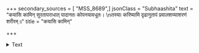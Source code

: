 +++
secondary_sources = [ "MSS_8689",]
jsonClass = "Subhaashita"
text = "कयासि कामिन् सुरतापराधात् पादानतः कोपनयावधूतः।  \nतस्याः करिष्यामि दृढानुतापं प्रवालशय्याशरणं शरीरम्॥"
title = "कयासि कामिन्"

+++

<details><summary>Text</summary>

कयासि कामिन् सुरतापराधात् पादानतः कोपनयावधूतः।  
तस्याः करिष्यामि दृढानुतापं प्रवालशय्याशरणं शरीरम्॥
</details>
